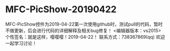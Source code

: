 # MFC-PicShow-20190422
MFC-PicShow控件为2019-04-22第一次使用github时，测试pull的代码，暂时不做更新，后会进行代码的详细解释及相关bug修复！
<编辑器版本：vs2015>
个性签名：就是这样，嘤嘤嘤！2019-04-22！
联系方式：738367869(qq) 欢迎一起学习讨论！
